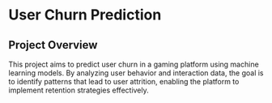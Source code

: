 # User Churn Prediction

## Project Overview

This project aims to predict user churn in a gaming platform using machine learning models. By analyzing user behavior and interaction data, the goal is to identify patterns that lead to user attrition, enabling the platform to implement retention strategies effectively.

